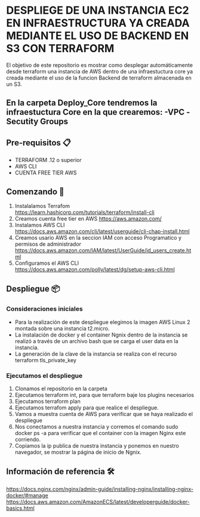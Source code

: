 # DESPLIEGE DE UNA INSTANCIA EC2 EN INFRAESTRUCTURA YA CREADA MEDIANTE EL USO DE BACKEND EN S3 CON TERRAFORM 

El objetivo de este repositorio es mostrar como desplegar automáticamente desde terraform una instancia de AWS dentro de una infraestuctura core ya creada mediante el uso de la funcion Backend de terraform almacenada en un S3.

En la carpeta Deploy_Core tendremos la infraestuctura Core en la que crearemos:
 -VPC
 -Secutity Groups
 -

## Pre-requisitos 📋

- TERRAFORM .12 o superior
- AWS CLI
- CUENTA FREE TIER AWS 

## Comenzando 🚀

1) Instalalamos Terrafom https://learn.hashicorp.com/tutorials/terraform/install-cli
2) Creamos cuenta free tier en AWS  https://aws.amazon.com/
3) Instalamos AWS CLI https://docs.aws.amazon.com/cli/latest/userguide/cli-chap-install.html
4) Creamos usario AWS en la seccion IAM con acceso Programatico y permisos de administrador https://docs.aws.amazon.com/IAM/latest/UserGuide/id_users_create.html   
5) Configuramos el AWS CLI https://docs.aws.amazon.com/polly/latest/dg/setup-aws-cli.html

## Despliegue 📦

### Consideraciones iniciales

- Para la realización de este despliegue elegimos la imagen AWS Linux 2 montada sobre una instancia t2.micro.
- La instalación de docker y el container Ngnix dentro de la instancia se realizó a través de un archivo bash que se carga el user data en la instancia.
- La generación de la clave de la instancia se realiza con el recurso terraform  tls_private_key  

### Ejecutamos el despliegue

1) Clonamos el repositorio en la carpeta
2) Ejecutamos terraform int, para que terraform baje los plugins necesarios
3) Ejecutamos terraform plan
4) Ejecutamos terrafom apply para que realice el despliegue.
5) Vamos a muestra cuenta de AWS para verificar que se haya realizado el despliegue
6) Nos conectamos a nuestra instancia y corremos el comando sudo docker ps -a para verificar que el container con la imagen Nginx este corriendo. 
7) Copiamos la ip publica de nuestra instancia y ponemos en nuestro navegador, se mostrar la página de inicio de Ngnix.

## Información de referencia 🛠️

https://docs.nginx.com/nginx/admin-guide/installing-nginx/installing-nginx-docker/#manage
https://docs.aws.amazon.com/AmazonECS/latest/developerguide/docker-basics.html

